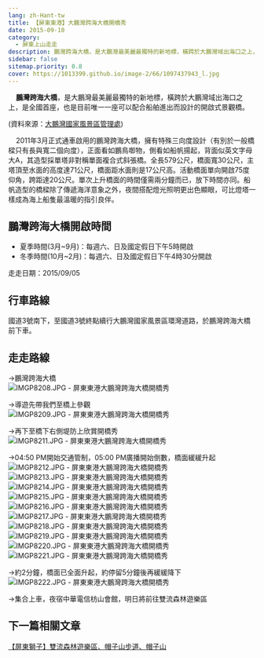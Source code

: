 ```yaml
---
lang: zh-Hant-tw
title: 【屏東東港】大鵬灣跨海大橋開橋秀
date: 2015-09-10
category: 
  - 屏東上山走走
description: 鵬灣跨海大橋，是大鵬灣最美麗最獨特的新地標，橫跨於大鵬灣域出海口之上，是全國首座，也是目前唯一一座可以配合船舶進出而設計的開啟式景觀橋。2011年3月正式通車啟用的鵬灣跨海大橋，擁有特殊三向度設計（有別於一般橋樑只有長與寬二個向度），正面看如鵬鳥啣物，側看如船帆揚起，背面似英文字母大A，其造型採單塔非對稱單面複合式斜張橋。
sidebar: false
sitemap.priority: 0.8
cover: https://1013399.github.io/image-2/66/1097437943_l.jpg
---
```


    **鵬灣跨海大橋**，是大鵬灣最美麗最獨特的新地標，橫跨於大鵬灣域出海口之上，是全國首座，也是目前唯一一座可以配合船舶進出而設計的開啟式景觀橋。

<!-- more -->

(資料來源：[大鵬灣國家風景區管理處](http://www.dbnsa.gov.tw/user/Article.aspx?Lang=1&SNo=05003218))  

    2011年3月正式通車啟用的鵬灣跨海大橋，擁有特殊三向度設計（有別於一般橋樑只有長與寬二個向度），正面看如鵬鳥啣物，側看如船帆揚起，背面似英文字母大A，其造型採單塔非對稱單面複合式斜張橋。全長579公尺，橋面寬30公尺，主塔頂至水面的高度達71公尺，橋面距水面則是17公尺高。活動橋面單向開啟75度仰角，跨距達20公尺。單次上升橋面的時間僅需兩分鐘而已，放下時間亦同。船帆造型的橋樑除了傳遞海洋意象之外，夜間搭配燈光照明更出色顯眼，可比燈塔一樣成為海上船隻最溫暖的指引良伴。  

## 鵬灣跨海大橋開啟時間
- 夏季時間(3月~9月)：每週六、日及國定假日下午5時開啟  
- 冬季時間(10月~2月)：每週六、日及國定假日下午4時30分開啟

走走日期：2015/09/05

## 行車路線
國道3號南下，至國道3號終點續行大鵬灣國家風景區環灣道路，於鵬灣跨海大橋前下車。

## 走走路線
→鵬灣跨海大橋  
![IMGP8208.JPG - 屏東東港大鵬灣跨海大橋開橋秀](https://1013399.github.io/image-2/66/1097436386_l.jpg)

→導遊先帶我們至橋上參觀  
![IMGP8209.JPG - 屏東東港大鵬灣跨海大橋開橋秀](https://1013399.github.io/image-2/66/1097437159_l.jpg)

→再下至橋下右側堤防上欣賞開橋秀  
![IMGP8211.JPG - 屏東東港大鵬灣跨海大橋開橋秀](https://1013399.github.io/image-2/66/1097437943_l.jpg)

→04:50 PM開始交通管制，05:00 PM廣播開始倒數，橋面緩緩升起  
![IMGP8212.JPG - 屏東東港大鵬灣跨海大橋開橋秀](https://1013399.github.io/image-2/66/1097436893_l.jpg)  
![IMGP8213.JPG - 屏東東港大鵬灣跨海大橋開橋秀](https://1013399.github.io/image-2/66/1097436695_l.jpg)  
![IMGP8214.JPG - 屏東東港大鵬灣跨海大橋開橋秀](https://1013399.github.io/image-2/66/1097435993_l.jpg)  
![IMGP8215.JPG - 屏東東港大鵬灣跨海大橋開橋秀](https://1013399.github.io/image-2/66/1097437346_l.jpg)  
![IMGP8216.JPG - 屏東東港大鵬灣跨海大橋開橋秀](https://1013399.github.io/image-2/66/1097436484_l.jpg)  
![IMGP8217.JPG - 屏東東港大鵬灣跨海大橋開橋秀](https://1013399.github.io/image-2/66/1097435897_l.jpg)  
![IMGP8218.JPG - 屏東東港大鵬灣跨海大橋開橋秀](https://1013399.github.io/image-2/66/1097437557_l.jpg)  
![IMGP8219.JPG - 屏東東港大鵬灣跨海大橋開橋秀](https://1013399.github.io/image-2/66/1097435995_l.jpg)  
![IMGP8220.JPG - 屏東東港大鵬灣跨海大橋開橋秀](https://1013399.github.io/image-2/66/1097436389_l.jpg)  
![IMGP8221.JPG - 屏東東港大鵬灣跨海大橋開橋秀](https://1013399.github.io/image-2/66/1097437161_l.jpg)

→約2分鐘，橋面已全面升起，約停留5分鐘後再緩緩降下  
![IMGP8222.JPG - 屏東東港大鵬灣跨海大橋開橋秀](https://1013399.github.io/image-2/66/1097435127_l.jpg)

→集合上車，夜宿中華電信枋山會館，明日將前往雙流森林遊樂區

## 下一篇相關文章
[【屏東獅子】雙流森林遊樂區、帽子山步道、帽子山](/posts/post-65-2015-09-11.md)
